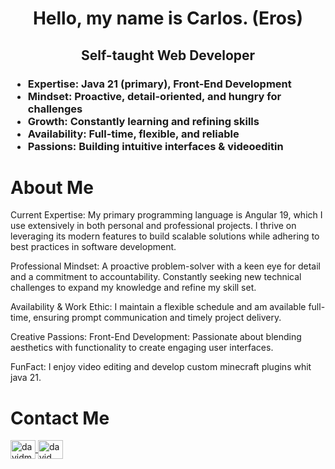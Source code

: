    <h1 align="center">Hello, my name is Carlos. (Eros)</h1>
      <h2 align="center">Self-taught Web Developer</h2>
      <h3>
        <ul>
            <li>
             Expertise: Java 21 (primary), Front-End Development
            </li>
            <li>
             Mindset: Proactive, detail-oriented, and hungry for challenges
            </li>
            <li>
             Growth: Constantly learning and refining skills
            </li>
            <li>
             Availability: Full-time, flexible, and reliable 
            </li>
          <li>
             Passions: Building intuitive interfaces & videoeditin 
          </li>   
        </ul>
      </h3>
    <div class="about-Me">
      <h1>About Me</h1>
      <p>
        Current Expertise: My primary programming language is Angular 19, which
        I use extensively in both personal and professional projects. I thrive
        on leveraging its modern features to build scalable solutions while
        adhering to best practices in software development.
      </p>
      <p>
        Professional Mindset: A proactive problem-solver with a keen eye for
        detail and a commitment to accountability. Constantly seeking new
        technical challenges to expand my knowledge and refine my skill set.
      </p>
      <p>
        Availability & Work Ethic: I maintain a flexible schedule and am
        available full-time, ensuring prompt communication and timely project
        delivery.
      </p>
      <p>
        Creative Passions: Front-End Development: Passionate about blending
        aesthetics with functionality to create engaging user interfaces.
      </p>
      <p>
        FunFact: I enjoy video editing and develop custom minecraft plugins whit
        java 21.
      </p>
    </div>
    <div class="Contact Me">
        <h1>Contact Me</h1>
      <a href="https://www.facebook.com/profile.php?id=61567436076150">
       <img align="center" src="https://raw.githubusercontent.com/rahuldkjain/github-profile-readme-generator/master/src/images/icons/Social/facebook.svg" alt="davidmorenogt" height="30" width="40" />
      </a>
      <a href="https://www.instagram.com/eros.175v2/">
      <img align="center" src="https://raw.githubusercontent.com/rahuldkjain/github-profile-readme-generator/master/src/images/icons/Social/instagram.svg" alt="david_moreno_id" height="30" width="40" />
      </a>
    </div>
  </body>
